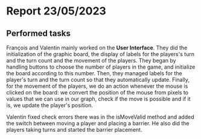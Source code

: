 # Report 23/05/2023

## Performed tasks

François and Valentin mainly worked on the __User Interface__. They did the initialization of the graphic board, the display of labels for the players's turn and the turn count and the movement of the players. They began by handling buttons to choose the number of players in the game, and initialize the board according to this number. Then, they managed labels for the player's turn and the turn count so that they automatically update. Finally, for the movement of the players, we do an action whenever the mouse is clicked on the board: we convert the position of the mouse from pixels to values that we can use in our graph, check if the move is possible and if it is, we update the player's position.

Valentin fixed check errors there was in the isMoveValid method and added the switch between moving a player and placing a barrier. He also did the players taking turns and started the barrier placement.
